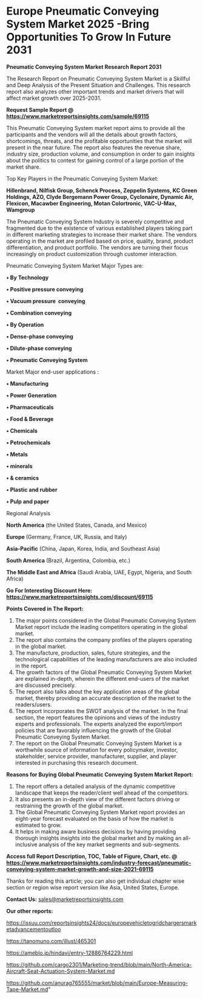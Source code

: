 # Europe Pneumatic Conveying System Market 2025 -Bring Opportunities To Grow In Future 2031

<strong>Pneumatic Conveying System Market Research Report 2031</strong>

The Research Report on Pneumatic Conveying System Market is a Skillful and Deep Analysis of the Present Situation and Challenges. This research report also analyzes other important trends and market drivers that will affect market growth over 2025-2031.

<strong>Request Sample Report @ <a href=https://www.marketreportsinsights.com/sample/69115>https://www.marketreportsinsights.com/sample/69115</a></strong>

This Pneumatic Conveying System market report aims to provide all the participants and the vendors will all the details about growth factors, shortcomings, threats, and the profitable opportunities that the market will present in the near future. The report also features the revenue share, industry size, production volume, and consumption in order to gain insights about the politics to contest for gaining control of a large portion of the market share.

Top Key Players in the Pneumatic Conveying System Market:

<strong>Hillenbrand, Nilfisk Group, Schenck Process, Zeppelin Systems, KC Green Holdings, AZO, Clyde Bergemann Power Group, Cyclonaire, Dynamic Air, Flexicon, Macawber Engineering, Motan Colortronic, VAC-U-Max, Wamgroup</strong>

The Pneumatic Conveying System Industry is severely competitive and fragmented due to the existence of various established players taking part in different marketing strategies to increase their market share. The vendors operating in the market are profiled based on price, quality, brand, product differentiation, and product portfolio. The vendors are turning their focus increasingly on product customization through customer interaction.

Pneumatic Conveying System Market Major Types are:

<strong>• By Technology

• Positive pressure conveying

• Vacuum pressure  conveying

• Combination conveying

• By Operation

• Dense-phase conveying

• Dilute-phase conveying

• Pneumatic Conveying System</strong>

Market Major end-user applications :

<strong>• Manufacturing

• Power Generation

• Pharmaceuticals

• Food & Beverage

• Chemicals

• Petrochemicals

• Metals

• minerals

• & ceramics

• Plastic and rubber

• Pulp and paper</strong>

Regional Analysis

</u><strong><b>North America</b></strong> (the United States, Canada, and Mexico)

<strong><b>Europe </b></strong>(Germany, France, UK, Russia, and Italy)

<strong><b>Asia-Pacific</b></strong> (China, Japan, Korea, India, and Southeast Asia)

<strong><b>South America</b></strong> (Brazil, Argentina, Colombia, etc.)

<strong><b>The Middle East and Africa</b></strong> (Saudi Arabia, UAE, Egypt, Nigeria, and South Africa)

<strong>Go For Interesting Discount Here: <a href=https://www.marketreportsinsights.com/discount/69115>https://www.marketreportsinsights.com/discount/69115</a></strong>

<strong>Points Covered in The Report:</strong>
<ol>
  <li>The major points considered in the Global Pneumatic Conveying System Market report include the leading competitors operating in the global market.</li>
  <li>The report also contains the company profiles of the players operating in the global market.</li>
  <li>The manufacture, production, sales, future strategies, and the technological capabilities of the leading manufacturers are also included in the report.</li>
  <li>The growth factors of the Global Pneumatic Conveying System Market are explained in-depth, wherein the different end-users of the market are discussed precisely.</li>
  <li>The report also talks about the key application areas of the global market, thereby providing an accurate description of the market to the readers/users.</li>
  <li>The report incorporates the SWOT analysis of the market. In the final section, the report features the opinions and views of the industry experts and professionals. The experts analyzed the export/import policies that are favorably influencing the growth of the Global Pneumatic Conveying System Market.</li>
  <li>The report on the Global Pneumatic Conveying System Market is a worthwhile source of information for every policymaker, investor, stakeholder, service provider, manufacturer, supplier, and player interested in purchasing this research document.</li>
</ol>
<strong>Reasons for Buying Global Pneumatic Conveying System Market Report:</strong>

<ol>
  <li>The report offers a detailed analysis of the dynamic competitive landscape that keeps the reader/client well ahead of the competitors.</li>
  <li>It also presents an in-depth view of the different factors driving or restraining the growth of the global market.</li>
  <li>The Global Pneumatic Conveying System Market report provides an eight-year forecast evaluated on the basis of how the market is estimated to grow.</li>
  <li>It helps in making aware business decisions by having providing thorough insights insights into the global market and by making an all-inclusive analysis of the key market segments and sub-segments.</li>
</ol>
<strong>Access full Report Description, TOC, Table of Figure, Chart, etc. @ <a href=https://www.marketreportsinsights.com/industry-forecast/pneumatic-conveying-system-market-growth-and-size-2021-69115>https://www.marketreportsinsights.com/industry-forecast/pneumatic-conveying-system-market-growth-and-size-2021-69115</a></strong>


Thanks for reading this article; you can also get individual chapter wise section or region wise report version like Asia, United States, Europe.

<strong>Contact Us:</strong>
sales@marketreportsinsights.com

<strong>Our other reports:</strong>

<a href=https://issuu.com/reportsinsights24/docs/europevehicletogridchargersmarketadvancementoutloo>https://issuu.com/reportsinsights24/docs/europevehicletogridchargersmarketadvancementoutloo</a>

<a href=https://tanomuno.com/illust/465301>https://tanomuno.com/illust/465301</a>

<a href=https://ameblo.jp/hindavi/entry-12886764229.html>https://ameblo.jp/hindavi/entry-12886764229.html</a>

<a href=https://github.com/cargo2301/Marketing-trend/blob/main/North-America-Aircraft-Seat-Actuation-System-Market.md>https://github.com/cargo2301/Marketing-trend/blob/main/North-America-Aircraft-Seat-Actuation-System-Market.md</a>

<a href=https://github.com/anurag765555/market/blob/main/Europe-Measuring-Tape-Market.md>https://github.com/anurag765555/market/blob/main/Europe-Measuring-Tape-Market.md</a>"
